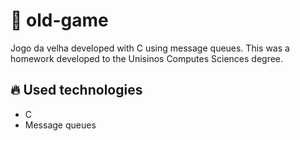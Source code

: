 # :older_man: old-game
Jogo da velha developed with C using message queues. This was a homework developed to the Unisinos Computes Sciences degree.

## :fire: Used technologies
- C
- Message queues
